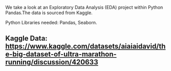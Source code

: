 We take a look at an Exploratory Data Analysis (EDA) project within Python Pandas.The data is sourced from Kaggle.

Python Libraries needed: Pandas, Seaborn.

## Kaggle Data:  https://www.kaggle.com/datasets/aiaiaidavid/the-big-dataset-of-ultra-marathon-running/discussion/420633
